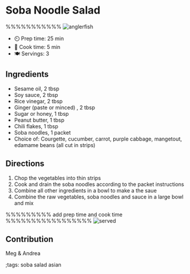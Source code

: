 # Soba Noodle Salad

%%%%%%%%%%% ![anglerfish](pix/fried-anglerfish-fillet-00.webp)

- ⏲️ Prep time: 25 min
- 🍳 Cook time: 5 min
- 🍽️ Servings: 3

## Ingredients

- Sesame oil, 2 tbsp
- Soy sauce, 2 tbsp
- Rice vinegar, 2 tbsp
- Ginger (paste or minced) , 2 tbsp
- Sugar or honey, 1 tbsp
- Peanut butter, 1 tbsp
- Chili flakes, 1 tbsp
- Soba noodles, 1 packet
- Choice of: Courgette, cucumber, carrot, purple cabbage, mangetout, edamame beans (all cut in strips)

## Directions

1. Chop the vegetables into thin strips 
2. Cook and drain the soba noodles according to the packet instructions 
3. Combine all other ingredients in a bowl to make a the saue
4. Combine the raw vegetables, soba noodles and sauce in a large bowl and mix

%%%%%%%%% add prep time and cook time
%%%%%%%%%%%%%%%%% ![served](pix/fried-anglerfish-fillet-01.webp)

## Contribution

Meg & Andrea

;tags: soba salad asian
